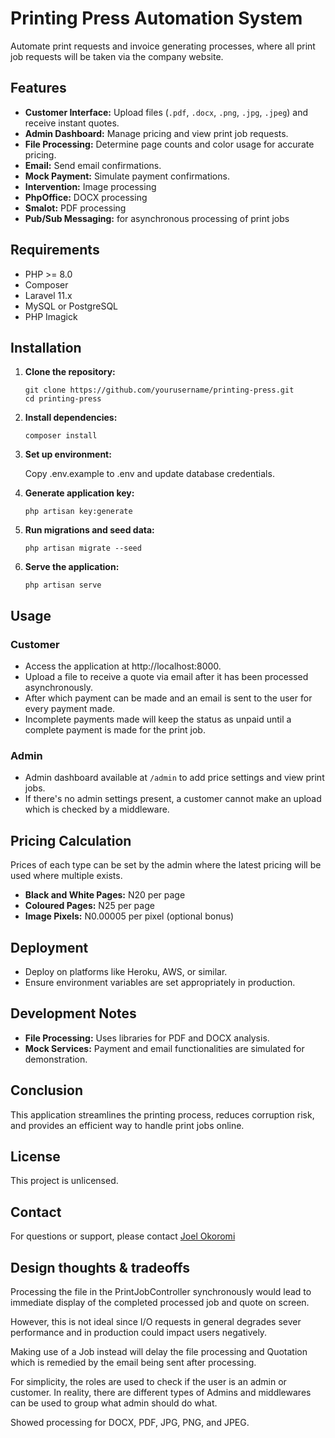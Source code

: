 # Printing Press Automation System

Automate print requests and invoice generating processes, where all print job requests will be taken via the company website.

## Features

- **Customer Interface:** Upload files (`.pdf`, `.docx`, `.png`, `.jpg`, `.jpeg`) and receive instant quotes.
- **Admin Dashboard:** Manage pricing and view print job requests.
- **File Processing:** Determine page counts and color usage for accurate pricing.
- **Email:** Send email confirmations.
- **Mock Payment:** Simulate payment confirmations.
- **Intervention:** Image processing
- **PhpOffice:** DOCX processing
- **Smalot:** PDF processing
- **Pub/Sub Messaging:** for asynchronous processing of print jobs

## Requirements

- PHP >= 8.0
- Composer
- Laravel 11.x
- MySQL or PostgreSQL
- PHP Imagick

## Installation

1. **Clone the repository:**

   ```
   git clone https://github.com/yourusername/printing-press.git
   cd printing-press
   ```
2. **Install dependencies:**

    ```
    composer install
    ```

3. **Set up environment:**

   Copy .env.example to .env and update database credentials.


4. **Generate application key:**

    ```
    php artisan key:generate
    ```
5. **Run migrations and seed data:**

    ```
    php artisan migrate --seed
    ```

6. **Serve the application:**

    ```
    php artisan serve
    ```

## Usage

### Customer

- Access the application at http://localhost:8000.
- Upload a file to receive a quote via email after it has been processed asynchronously.
- After which payment can be made and an email is sent to the user for every payment made.
- Incomplete payments made will keep the status as unpaid until a complete payment is made for the print job.

### Admin

- Admin dashboard available at `/admin` to add price settings and view print jobs.
- If there's no admin settings present, a customer cannot make an upload which is checked by a middleware.

## Pricing Calculation

Prices of each type can be set by the admin where the latest pricing will be used where multiple exists.

- **Black and White Pages:** N20 per page
- **Coloured Pages:** N25 per page
- **Image Pixels:** N0.00005 per pixel (optional bonus)

## Deployment

- Deploy on platforms like Heroku, AWS, or similar.
- Ensure environment variables are set appropriately in production.

## Development Notes

- **File Processing:** Uses libraries for PDF and DOCX analysis.
- **Mock Services:** Payment and email functionalities are simulated for demonstration.

## Conclusion

This application streamlines the printing process, reduces corruption risk, and provides an efficient way to handle print jobs online.

## License

This project is unlicensed.

## Contact

For questions or support, please contact [Joel Okoromi](mailto:okmarq@gmail.com)

## Design thoughts & tradeoffs

Processing the file in the PrintJobController synchronously would lead to immediate display of the completed processed job and quote on screen.

However, this is not ideal since I/O requests in general degrades sever performance and in production could impact users negatively.

Making use of a Job instead will delay the file processing and Quotation which is remedied by the email being sent after processing.

For simplicity, the roles are used to check if the user is an admin or customer.
In reality, there are different types of Admins and middlewares can be used to group what admin should do what.

Showed processing for DOCX, PDF, JPG, PNG, and JPEG.
